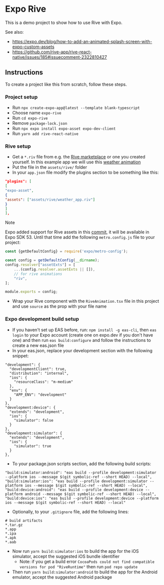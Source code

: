 # Expo Rive

This is a demo project to show how to use Rive with Expo.

See also:

- https://expo.dev/blog/how-to-add-an-animated-splash-screen-with-expo-custom-assets
- https://github.com/rive-app/rive-react-native/issues/185#issuecomment-2322810427

## Instructions

To create a project like this from scratch, follow these steps.

### Project setup

- Run `npx create-expo-app@latest --template blank-typescript`
- Choose name `expo-rive`
- Run `cd expo-rive`
- Remove `package-lock.json`
- Run `npx expo install expo-asset expo-dev-client`
- Run `yarn add rive-react-native`

### Rive setup

- Get a `*.riv` file from e.g. the [Rive marketplace](https://rive.app/marketplace/) or one you created yourself. In
  this
  example app we will use
  this [weather animation](https://github.com/rive-app/weather-app-mobile/blob/main/WeatherApp/ios/Assets/weather_app.riv)
- Put the file in the `assets/rive/` folder
- In your `app.json` file modify the plugins section to be something like this:

```json
"plugins": [
[
"expo-asset",
{
"assets": ["assets/rive/weather_app.riv"]
}
]
],
```

> [!NOTE]
> Expo added support for Rive assets in this [commit](https://github.com/expo/expo/pull/35758), it will be available in
> Expo SDK 53. Until that time add the following `metro.config.js` file to your project:

```javascript
const {getDefaultConfig} = require('expo/metro-config');

const config = getDefaultConfig(__dirname);
config.resolver["assetExts"] = [
    ...(config.resolver.assetExts || []),
    // for rive animations
    "riv",
];

module.exports = config;
```

- Wrap your Rive component with the `RiveAnimation.tsx` file in this project and use `source` as the prop with your file
  name

### Expo development build setup

- If you haven't set up EAS before, run: `npm install -g eas-cli`, then `eas login` to your Expo account (create one on
  expo.dev if you don't have one) and then run `eas build:configure` and follow the instructions to create a new
  eas.json file
- In your eas.json, replace your development section with the following snippet:

```
"development": {
  "developmentClient": true,
  "distribution": "internal",
  "ios": {
    "resourceClass": "m-medium"
  },
  "env": {
    "APP_ENV": "development"
  }
},
"development:device": {
  "extends": "development",
  "ios": {
    "simulator": false
  }
},
"development:simulator": {
  "extends": "development",
  "ios": {
    "simulator": true
  }
},
```

- To your package.json scripts section, add the following build scripts:

```
"build:simulator:android": "eas build --profile development:simulator --platform ios --message $(git symbolic-ref --short HEAD) --local",
"build:simulator:ios": "eas build --profile development:simulator --platform ios --message $(git symbolic-ref --short HEAD) --local",
"build:device:android": "eas build --profile development:device --platform android --message $(git symbolic-ref --short HEAD) --local",
"build:device:ios": "eas build --profile development:device --platform ios --message $(git symbolic-ref --short HEAD) --local"
```

- Optionally, to your `.gitignore` file, add the following lines:

```
# build artifacts
*.tar.gz
*.app
*.ipa
*.apk
*.aab
```

- Now run `yarn build:simulator:ios` to build the app for the iOS simulator, accept the suggested iOS bundle identifier
    - Note: if you get a build error `CocoaPods could not find compatible versions for pod "RiveRuntime"` then run
      `pod repo update`
- Then run `yarn build:simulator:android` to build the app for the Android emulator, accept the suggested Android
  package 
